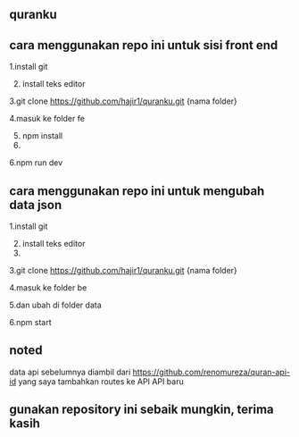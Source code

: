 ## quranku

## cara menggunakan repo ini untuk sisi front end
1.install git

2. install teks editor

3.git clone https://github.com/hajir1/quranku.git {nama folder}

4.masuk ke folder fe

5. npm install
6. 
6.npm run dev

## cara menggunakan repo ini untuk mengubah data json
1.install git

2. install teks editor
3. 
3.git clone
https://github.com/hajir1/quranku.git {nama folder}

4.masuk ke folder be

5.dan ubah di folder data

6.npm start


## noted 
 data api sebelumnya diambil dari https://github.com/renomureza/quran-api-id
yang saya tambahkan routes ke API API baru

## gunakan repository ini sebaik mungkin, terima kasih 
